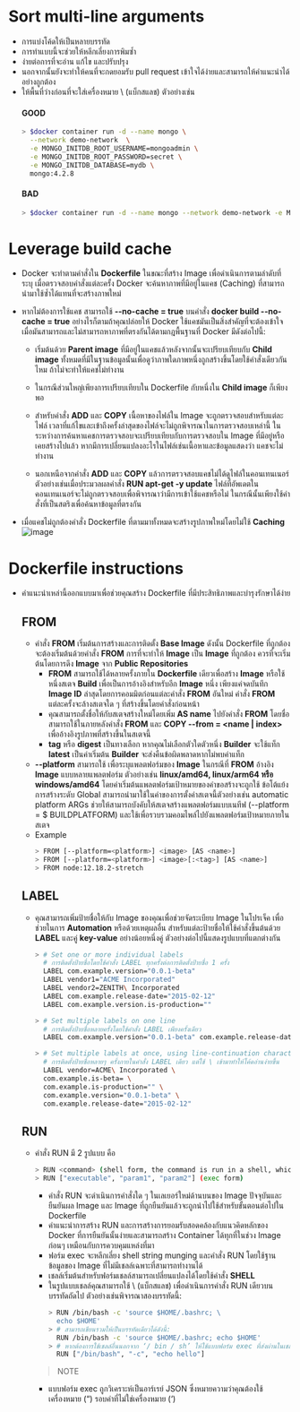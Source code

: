 # Sort multi-line arguments
* การแบ่งโค้ดให้เป็นหลายบรรทัด
* การทำแบบนี้จะช่วยให้หลีกเลี่ยงการพิมซ้ำ
* ง่ายต่อการที่จะอ่าน แก้ไข และปรับปรุง
* นอกจากนั้นยังจะทำให้คนที่จะกดยอมรับ pull request เข้าใจได้ง่ายและสามารถให้คำแนะนำได้อย่างถูกต้อง
* ให้พื้นที่ว่างก่อนที่จะใส่เครื่องหมาย \ (แบ็กสแลช) ตัวอย่างเช่น
    #### GOOD
    ```bash
    > $docker container run -d --name mongo \
      --network demo-network  \
      -e MONGO_INITDB_ROOT_USERNAME=mongoadmin \
      -e MONGO_INITDB_ROOT_PASSWORD=secret \
      -e MONGO_INITDB_DATABASE=mydb \
      mongo:4.2.8 
    ```
    #### BAD
    ```bash
    > $docker container run -d --name mongo --network demo-network -e MONGO_INITDB_ROOT_USERNAME=mongoadmin -e MONGO_INITDB_ROOT_PASSWORD=secret -e MONGO_INITDB_DATABASE=mydb mongo:4.2.8 
    ```

# Leverage build cache
* Docker จะทำตามคำสั่งใน **Dockerfile** ในขณะที่สร้าง Image เพื่อดำเนินการตามลำดับที่ระบุ เมื่อตรวจสอบคำสั่งแต่ละครั้ง Docker จะค้นหาภาพที่มีอยู่ในแคช (Caching) ที่สามารถนำมาใช้ซ้ำได้แทนที่จะสร้างภาพใหม่

* หากไม่ต้องการใช้แคช สามารถใช้ **--no-cache = true** บนคำสั่ง **docker build --no-cache = true**  อย่างไรก็ตามถ้าคุณปล่อยให้ Docker ใช้แคชมันเป็นสิ่งสำคัญที่จะต้องเข้าใจเมื่อมันสามารถและไม่สามารถหาภาพที่ตรงกันได้ตามกฎพื้นฐานที่ Docker มีดังต่อไปนี้:

  * เริ่มต้นด้วย **Parent image** ที่มีอยู่ในแคชแล้วหลังจากนั้นจะเปรียบเทียบกับ **Child image** ทั้งหมดที่มีในฐานข้อมูลนั้นเพื่อดูว่าภาพใดภาพหนึ่งถูกสร้างขึ้นโดยใช้คำสั่งเดียวกันไหม ถ้าไม่จะทำให้แคชไม่ทำงาน

  * ในกรณีส่วนใหญ่เพียงการเปรียบเทียบใน Dockerfile กับหนึ่งใน **Child image** ก็เพียงพอ

  * สำหรับคำสั่ง **ADD** และ **COPY** เนื้อหาของไฟล์ใน Image จะถูกตรวจสอบสำหรับแต่ละไฟล์ เวลาที่แก้ไขและเข้าถึงครั้งล่าสุดของไฟล์จะไม่ถูกพิจารณาในการตรวจสอบเหล่านี้ ในระหว่างการค้นหาแคชการตรวจสอบจะเปรียบเทียบกับการตรวจสอบใน Image ที่มีอยู่หรือเคยสร้างไปแล้ว หากมีการเปลี่ยนแปลงอะไรในไฟล์เช่นเนื้อหาและข้อมูลแสดงว่า แคชจะไม่ทำงาน

  * นอกเหนือจากคำสั่ง **ADD** และ **COPY** แล้วการตรวจสอบแคชไม่ได้ดูไฟล์ในคอนเทนเนอร์ ตัวอย่างเช่นเมื่อประมวลผลคำสั่ง **RUN apt-get -y update** ไฟล์ที่อัพเดตในคอนเทนเนอร์จะไม่ถูกตรวจสอบเพื่อพิจารณาว่ามีการเข้าใช้แคชหรือไม่ ในกรณีนั้นเพียงใช้คำสั่งที่เป็นสตริงเพื่อค้นหาข้อมูลที่ตรงกัน

* เมื่อแคชไม่ถูกต้องคำสั่ง Dockerfile ที่ตามมาทั้งหมดจะสร้างรูปภาพใหม่โดยไม่ใช้ **Caching**
![image](https://codefresh.io/wp-content/uploads/2017/03/Docker-cache-benchmark-1024x365.png)

# Dockerfile instructions
* คำแนะนำเหล่านี้ออกแบบมาเพื่อช่วยคุณสร้าง Dockerfile ที่มีประสิทธิภาพและบำรุงรักษาได้ง่าย
  ## FROM
  * คำสั่ง **FROM** เริ่มต้นการสร้างและการติดตั้ง **Base Image** ดังนั้น Dockerfile ที่ถูกต้องจะต้องเริ่มต้นด้วยคำสั่ง **FROM** การที่จะทำให้ **Image** เป็น **Image** ที่ถูกต้อง ควรที่จะเริ่มต้นโดยการดึง **Image** จาก **Public Repositories**
    * **FROM** สามารถใช้ได้หลายครั้งภายใน **Dockerfile** เดียวเพื่อสร้าง **Image** หรือใช้หนึ่งสเตจ **Build** เพื่อเป็นการอ้างอิงสำหรับอีก **Image** หนึ่ง เพียงแค่จดบันทึก **Image ID** ล่าสุดโดยการคอมมิตก่อนแต่ละคำสั่ง **FROM** อันใหม่ คำสั่ง **FROM** แต่ละครั้งจะล้างสเตจใด ๆ ที่สร้างขึ้นโดยคำสั่งก่อนหน้า
    * คุณสามารถตั้งชื่อให้กับสเตจสร้างใหม่โดยเพิ่ม **AS name** ไปยังคำสั่ง **FROM** โดยชื่อสามารถใช้ในภายหลังคำสั่ง **FROM** และ **COPY --from = <name | index>** เพื่ออ้างอิงรูปภาพที่สร้างขึ้นในสเตจนี้
    * **tag** หรือ **digest** เป็นทางเลือก หากคุณไม่เลือกตัวใดตัวหนึ่ง **Builder** จะใช้แท็ก **latest** เป็นค่าเริ่มต้น **Builder** จะส่งคืนข้อผิดพลาดหากไม่พบค่าแท็ก
  * **--platform** สามารถใช้ เพื่อระบุแพลตฟอร์มของ **Image** ในกรณีที่ **FROM** อ้างอิง **Image** แบบหลายแพลตฟอร์ม ตัวอย่างเช่น **linux/amd64, linux/arm64 หรือ windows/amd64** โดยค่าเริ่มต้นแพลตฟอร์มเป้าหมายของคำขอสร้างจะถูกใช้ ข้อโต้แย้งการสร้างระดับ Global สามารถนำมาใช้ในค่าของการตั้งค่าสเตจนี้ตัวอย่างเช่น automatic platform ARGs ช่วยให้สามารถบังคับให้สเตจสร้างแพลตฟอร์มแบบเนทีฟ (--platform = $ BUILDPLATFORM) และใช้เพื่อรวบรวมคอมไพล์ไปยังแพลตฟอร์มเป้าหมายภายในสเตจ
  * Example
    ```bash
    > FROM [--platform=<platform>] <image> [AS <name>]
    > FROM [--platform=<platform>] <image>[:<tag>] [AS <name>]
    > FROM node:12.18.2-stretch
    ```

  ## LABEL
  * คุณสามารถเพิ่มป้ายชื่อให้กับ Image ของคุณเพื่อช่วยจัดระเบียบ Image ในโปรเจ็ค เพื่อช่วยในการ **Automation** หรือด้วยเหตุผลอื่น สำหรับแต่ละป้ายชื่อให้ใช้คำสั่งขึ้นต้นด้วย **LABEL** และคู่ **key-value** อย่างน้อยหนึ่งคู่ ตัวอย่างต่อไปนี้แสดงรูปแบบที่แตกต่างกัน
    ```bash
    > # Set one or more individual labels
      # การติดตั้งป้ายชื่อโดยใช้คำสั่ง LABEL ทุกครั้งต่อการติดตั้งป้ายชื่อ 1 ครั้ง
      LABEL com.example.version="0.0.1-beta"
      LABEL vendor1="ACME Incorporated"
      LABEL vendor2=ZENITH\ Incorporated
      LABEL com.example.release-date="2015-02-12"
      LABEL com.example.version.is-production=""

    > # Set multiple labels on one line
      # การติดตั้งป้ายชื่อหลายครั้งโดยใช้คำสั่ง LABEL เพียงครั้งเดียว
      LABEL com.example.version="0.0.1-beta" com.example.release-date="2015-02-12"

    > # Set multiple labels at once, using line-continuation characters to break long lines
      # การติดตั้งป้ายชื่อหลายๆ ครั้งภายในคำสั่ง LABEL เดียว แต่ใช้ \ เข้ามาทำให้โค้ดอ่านง่ายขึ้น
      LABEL vendor=ACME\ Incorporated \
      com.example.is-beta= \
      com.example.is-production="" \
      com.example.version="0.0.1-beta" \
      com.example.release-date="2015-02-12"
    ```
  ## RUN
  * คำสั่ง RUN มี 2 รูปแบบ คือ
    ```bash
    > RUN <command> (shell form, the command is run in a shell, which by default is /bin/sh -c on Linux or cmd /S /C on Windows)
    > RUN ["executable", "param1", "param2"] (exec form)
    ```
    * คำสั่ง RUN จะดำเนินการคำสั่งใด ๆ ในเลเยอร์ใหม่ด้านบนของ Image ปัจจุบันและยืนยันผล Image และ Image ที่ถูกยืนยันแล้วจะถูกนำไปใช้สำหรับขั้นตอนต่อไปใน Dockerfile
    * คำแนะนำการสร้าง RUN และการสร้างการยอมรับสอดคล้องกับแนวคิดหลักของ Docker ที่การยืนยันนั้นง่ายและสามารถสร้าง Container ได้ทุกที่ในช่วง Image ก่อนๆ เหมือนกับการควบคุมแหล่งที่มา
    * ฟอร์ม exec จะหลีกเลี่ยง shell string munging และคำสั่ง RUN โดยใช้ฐานข้อมูลของ Image ที่ไม่มีเชลล์เฉพาะที่สามารถทำงานได้
    * เชลล์เริ่มต้นสำหรับฟอร์มเชลล์สามารถเปลี่ยนแปลงได้โดยใช้คำสั่ง **SHELL**
    * ในรูปแบบเชลล์คุณสามารถใช้ \ (แบ็กสแลช) เพื่อดำเนินการคำสั่ง RUN เดียวบนบรรทัดถัดไป ตัวอย่างเช่นพิจารณาสองบรรทัดนี้:
      ```bash
      > RUN /bin/bash -c 'source $HOME/.bashrc; \
        echo $HOME'
      > # สามารถเขียนรวมให้เป็นบรรทัดเดียวได้ดังนี้:
        RUN /bin/bash -c 'source $HOME/.bashrc; echo $HOME'
      > # หากต้องการใช้เชลล์อื่นนอกจาก ‘/ bin / sh’ ให้ใช้แบบฟอร์ม exec ที่ส่งผ่านในเชลล์ที่ต้องการ ตัวอย่างเช่น:
        RUN ["/bin/bash", "-c", "echo hello"]
      ```
    > NOTE
      * แบบฟอร์ม exec ถูกวิเคราะห์เป็นอาร์เรย์ JSON ซึ่งหมายความว่าคุณต้องใช้เครื่องหมาย (“) รอบคำที่ไม่ใช่เครื่องหมาย (‘)
